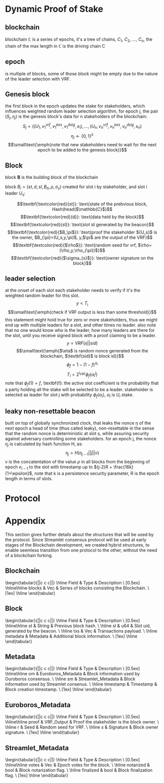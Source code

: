 # Dynamic Proof of Stake

## blockchain

blockchain $\mathbb{C}$ is a series of epochs, it's a tree of chains, $C_1$, $C_2$, $\dots$, $C_n$, the chain of the max length in $\mathbb{C}$ is the driving chain C

## epoch
is multiple of blocks, some of those block might be empty due to the nature of the leader selection with VRF.


## Genesis block
the first block in the epoch updates the stake for stakeholders, which influences weighted random leader selection algorithm, for epoch j, the pair ($S_j,\eta_j$) is the genesis block's data for n stakeholders of the blockchain:
$$S_j=((U_1,v_1^{vrf},v_1^{kes},v_1^{dsig},s_1),\dots,(U_n,v_n^{vrf},v_n^{kes},v_n^{dsig},s_n)$$
$$\eta_j \leftarrow \{0,1\}^\lambda$$
$$\small\text{\emph{note that new stakeholders need to wait for the next epoch to be added to the genesis block}}$$

## Block
block $\textbf{B}$ is the building block of the blockchain

block $B_{i}=(st,d,sl,B_{\pi},\rho, \sigma_s)$ created for slot i by stakeholder, and slot i leader $U_s$:

$$\textbf{\textcolor{red}{st}}: \text{state of the prebvious block, Hash(head($\mathbb{C}$}$$
$$\textbf{\textcolor{red}{d}}: \text{data held by the block}$$
$$\textbf{\textcolor{red}{sl}}: \text{slot id generated by the beacon}$$
$$\textbf{\textcolor{red}{$B_\pi$}}: \text{proof the stakeholder ${U_s}$ is the owner, $B_{\pi}=(U_s,y,\pi)$, y,$\pi$ are the output of the VRF}$$
$$\textbf{\textcolor{red}{$\rho$}}: \text{random seed for vrf, $\rho=(\rho_y,\rho_{\pi})$}$$
$$\textbf{\textcolor{red}{$\sigma_{s}$}}: \text{owner signature on the block}$$



## leader selection
at the onset of each slot each stakeholder needs to verify if it's the weighted random leader for this slot.
$$y < T_{i}$$
$$\small\text{\emph{check if VRF output is less than some threshold}}$$
this statement might hold true for zero or more stakeholders, thus we might end up with multiple leaders for a slot, and other times no leader.
also note that no one would know who is the leader, how many leaders are there for the slot, until you receive signed block with a proof claiming to be a leader.
$$y = VRF(\eta||sid)$$
$$\small\text{\emph{$\eta$ is random nonce generated from the blockchain, $\textbf{sid}$ is block id}}$$
$$\phi_{f} = 1 - (1-f)^{\alpha_i}$$
$$T_{i} = 2^{l_{VRF}}\phi_{f}(\alpha_i^j)$$
note that $\phi_f(1)=f$, \textbf{f}: the active slot coefficient is the probability that a party holding all the stake will be selected to be a leader.
stakeholder is selected as leader for slot j with probability $\phi_f(\alpha_i)$, $\alpha_i$ is $U_i$ stake.

## leaky non-resettable beacon
built on top of globally synchronized clock, that leaks the nonce $\eta$ of the next epoch a head of time (thus called leaky), non-resettable in the sense that the random nonce is deterministic at slot s, while assuring security against adversary controlling some stakeholders.
for an epoch j, the nonce $\eta_j$ is calculated by hash function H, as:
$$\eta_j = H(\eta_{j-1}||j||v)$$
v is the  concatentation of the value $\rho$ in all blocks from the beginning of epoch $e_{i-1}$ to the slot with timestamp up to $(j-2)R + \frac{16k}{1+\epsilon}$, note that k is a persistence security parameter, R is the epoch length in terms of slots.


# Protocol

# Appendix
This section gives further details about the structures that will be used by the protocol. Since Streamlet consensus protocol will be used at early stages of the Blockchain development, we created hybrid structures, to enable seemless transition from one protocol to the other, without the need of a blockchain forking.

## Blockchain
\begin{tabular}{||c c c||} 
 \hline
 Field & Type & Description \\ [0.5ex] 
 \hline\hline
 blocks & Vec<Block> & Series of blocks consisting the Blockchain. \\ [1ex] 
 \hline
\end{tabular}

## Block
\begin{tabular}{||c c c||} 
 \hline
 Field & Type & Description \\ [0.5ex] 
 \hline\hline
 st & String & Previous block hash. \\ 
 \hline
 sl & u64 & Slot uid, generated by the beacon. \\
 \hline
 txs & Vec<Transaction> & Transactions payload. \\
 \hline
 metadata & Metadata & Additional block information. \\ [1ex] 
 \hline
\end{tabular}

## Metadata
\begin{tabular}{||c c c||} 
 \hline
 Field & Type & Description \\ [0.5ex] 
 \hline\hline
 om & Euroboros\_Metadata & Block information used by Ouroboros consensus. \\ 
 \hline
 sm & Streamlet\_Metadata & Block information used by Streamlet consenus. \\
 \hline
 timestamp & Timestamp & Block creation timestamp. \\ [1ex] 
 \hline
\end{tabular}

## Euroboros\_Metadata
\begin{tabular}{||c c c||} 
 \hline
 Field & Type & Description \\ [0.5ex] 
 \hline\hline
 proof & VRF\_Output & Proof the stakeholder is the block owner. \\ 
 \hline
 r & Seed & Random seed for VRF. \\
 \hline
 s & Signature & Block owner signature. \\ [1ex] 
 \hline
\end{tabular}


## Streamlet\_Metadata
\begin{tabular}{||c c c||} 
 \hline
 Field & Type & Description \\ [0.5ex] 
 \hline\hline
 votes & Vec<Vote> & Epoch votes for the block. \\ 
 \hline
 notarized & bool & Block notarization flag. \\
 \hline
 finalized & bool & Block finalization flag. \\ [1ex] 
 \hline
\end{tabular}
